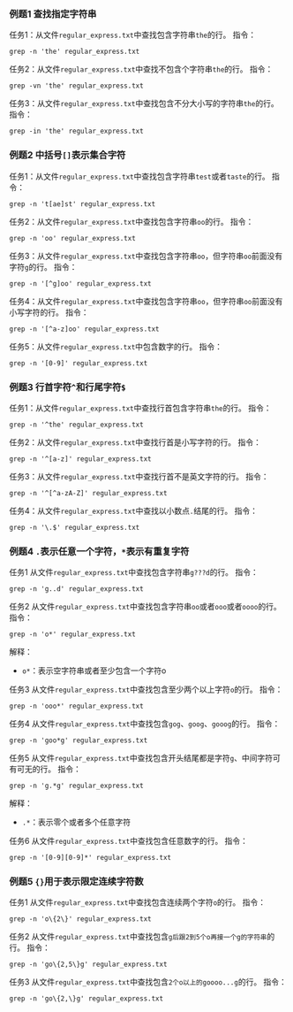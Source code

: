 ### 例题1 查找指定字符串
任务1：从文件`regular_express.txt`中查找包含字符串`the`的行。
指令：
```
grep -n 'the' regular_express.txt
```

任务2：从文件`regular_express.txt`中查找不包含个字符串`the`的行。
指令：
```
grep -vn 'the' regular_express.txt
```
任务3：从文件`regular_express.txt`中查找包含不分大小写的字符串`the`的行。
指令：
```
grep -in 'the' regular_express.txt
```

### 例题2 中括号`[]`表示集合字符
任务1：从文件`regular_express.txt`中查找包含字符串`test`或者`taste`的行。
指令：
```
grep -n 't[ae]st' regular_express.txt
```

任务2：从文件`regular_express.txt`中查找包含字符串`oo`的行。
指令：
```
grep -n 'oo' regular_express.txt
```

任务3：从文件`regular_express.txt`中查找包含字符串`oo`，但字符串`oo`前面没有字符`g`的行。
指令：
```
grep -n '[^g]oo' regular_express.txt
```

任务4：从文件`regular_express.txt`中查找包含字符串`oo`，但字符串`oo`前面没有小写字符的行。
指令：
```
grep -n '[^a-z]oo' regular_express.txt
```

任务5：从文件`regular_express.txt`中包含数字的行。
指令：
```
grep -n '[0-9]' regular_express.txt
```

### 例题3 行首字符`^`和行尾字符`$`
任务1：从文件`regular_express.txt`中查找行首包含字符串`the`的行。
指令：
```
grep -n '^the' regular_express.txt
```

任务2：从文件`regular_express.txt`中查找行首是小写字符的行。
指令：
```
grep -n '^[a-z]' regular_express.txt
```

任务3：从文件`regular_express.txt`中查找行首不是英文字符的行。
指令：
```
grep -n '^[^a-zA-Z]' regular_express.txt
```

任务4：从文件`regular_express.txt`中查找以小数点`.`结尾的行。
指令：
```
grep -n '\.$' regular_express.txt
```

### 例题4 `.`表示任意一个字符，`*`表示有重复字符

任务1 从文件`regular_express.txt`中查找包含字符串`g???d`的行。
指令：
```
grep -n 'g..d' regular_express.txt
```

任务2 从文件`regular_express.txt`中查找包含字符串`oo`或者`ooo`或者`oooo`的行。
指令：
```
grep -n 'o*' regular_express.txt
```
解释：
- `o*`：表示空字符串或者至少包含一个字符o

任务3 从文件`regular_express.txt`中查找包含至少两个以上字符`o`的行。
指令：
```
grep -n 'ooo*' regular_express.txt
```

任务4 从文件`regular_express.txt`中查找包含`gog`、`goog`、`gooog`的行。
指令：
```
grep -n 'goo*g' regular_express.txt
```
任务5 从文件`regular_express.txt`中查找包含开头结尾都是字符`g`、中间字符可有可无的行。
指令：
```
grep -n 'g.*g' regular_express.txt
```
解释：
- `.*`：表示零个或者多个任意字符


任务6 从文件`regular_express.txt`中查找包含任意数字的行。
指令：
```
grep -n '[0-9][0-9]*' regular_express.txt
```

### 例题5 `{}`用于表示限定连续字符数

任务1 从文件`regular_express.txt`中查找包含连续两个字符`o`的行。
指令：
```
grep -n 'o\{2\}' regular_express.txt
```

任务2 从文件`regular_express.txt`中查找包含`g后跟2到5个o再接一个g的字符串`的行。
指令：
```
grep -n 'go\{2,5\}g' regular_express.txt
```

任务3 从文件`regular_express.txt`中查找包含`2个o以上的goooo...g`的行。
指令：
```
grep -n 'go\{2,\}g' regular_express.txt
```


